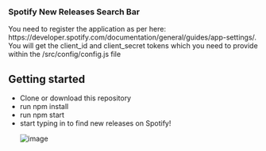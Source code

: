 <h3>Spotify New Releases Search Bar</h3>

<p>You need to register the application as per here: https://developer.spotify.com/documentation/general/guides/app-settings/. You will get the client_id and client_secret tokens which you need to provide within the /src/config/config.js file</p>

<h2>Getting started</h2>
<ul>
<li>Clone or download this repository
<li>run npm install
<li>run npm start
<li>start typing in to find new releases on Spotify!
  
  
  
  ![image](https://user-images.githubusercontent.com/29124876/127868584-249a4df4-2d8d-4174-83d1-cc2d72ae8746.png)
